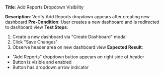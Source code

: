 **Title**: Add Reports Dropdown Visibility

**Description**: Verify Add Reports dropdown appears after creating new dashboard
**Pre-Condition**: User creates a new dashboard and is redirected to dashboard view
**Test Steps**:
1. Create a new dashboard via "Create Dashboard" modal
2. Click "Save Changes" 
3. Observe header area on new dashboard view
**Expected Result**:
- "Add Reports" dropdown button appears on right side of header
- Button is visible and enabled
- Button has dropdown arrow indicator
